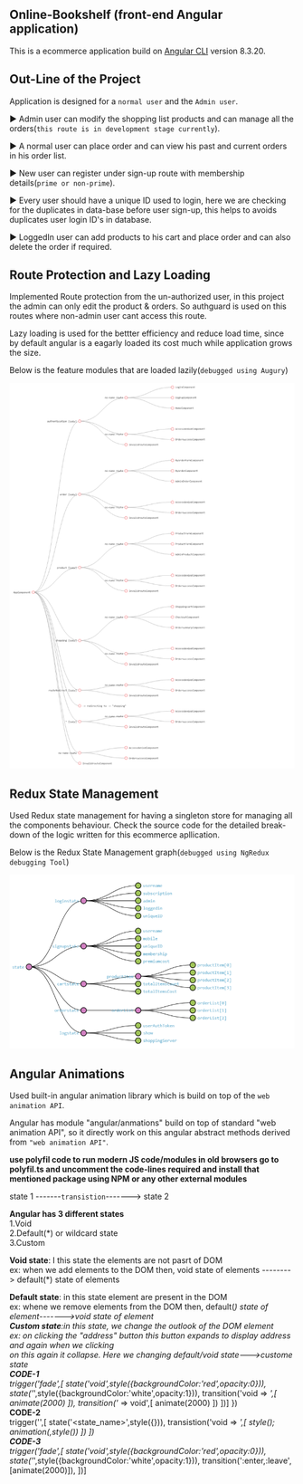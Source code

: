 ## Online-Bookshelf (front-end Angular application)

This is a ecommerce application build on [Angular CLI](https://github.com/angular/angular-cli) version 8.3.20.

## Out-Line of the Project
Application is designed for a `normal user` and the `Admin user`.  

▶ Admin user can modify the shopping list products and can manage all the orders(`this route is in development stage currently`).  

▶ A normal user can place order and can view his past and current orders in his order list.  

▶ New user can register under sign-up route with membership details(`prime or non-prime`).  

▶ Every user should have a unique ID used to login, here we are checking for the duplicates in data-base before user sign-up, this helps to avoids duplicates user login ID's in database.  

▶ LoggedIn user can add products to his cart and place order and can also delete the order if required.  

## Route Protection and Lazy Loading 
 
Implemented Route protection from the un-authorized user, in this project the admin can only edit the product & orders. So authguard is used on this routes where non-admin user cant access this route.

Lazy loading is used for the bettter efficiency and reduce load time, since by default angular is a eagarly loaded its cost much while application grows the size.

Below is the feature modules that are loaded lazily(`debugged using Augury`)  

![augury_flow_chart](readme_images/application_routing_flow.png)

## Redux State Management

Used Redux state management for having a singleton store for managing all the components behaviour. Check the source code for the detailed break-down of the logic written for this ecommerce apllication.  

Below is the Redux State Management graph(`debugged using NgRedux debugging Tool`)  

![redux_state_management](readme_images/application_redux_state_management.png)

## Angular Animations

Used built-in angular animation library which is build on top of the `web animation API`.  

Angular has module "angular/anmations" build on top of standard "web animation API", so it directly work on
this angular abstract methods derived from `"web animation API"`.  

**use polyfil code to run modern JS code/modules in old browsers
         go to polyfil.ts and uncomment the code-lines required and install 
         that mentioned package using NPM or any other external modules**

state 1 -------`transistion`-------> state 2  

**Angular has 3 different states**  
1.Void  
2.Default(*) or wildcard state  
3.Custom  

**Void state**: I this state the elements are not pasrt of DOM  
    ex: when we add elements to the DOM then, void state of elements --------> default(*) state of elements  
    
**Default state**: in this state element are present in the DOM  
    ex: whene we remove elements from the DOM then, default(*) state of element------->void state of element  
**Custom state**:in this state, we change the outlook of the DOM element  
    ex: on clicking the "address" button this button expands to display address and again when we clicking  
    on this again it collapse. Here we changing default/void state--->custome state  
**CODE-1**  
 trigger('fade',[
      state('void',style({backgroundColor:'red',opacity:0})),
      state('*',style({backgroundColor:'white',opacity:1})),
      transition('void => *',[
      animate(2000)
    ]),
    transition('* => void',[
      animate(2000) 
    ])
  ])]
})  
**CODE-2**  
trigger('<triggername>',[
    state('<state_name>',style({<styles>})),
    transistion('void => *',[
        style();
        animation(<animation duration>,style())
    ])
])  
**CODE-3**  
 trigger('fade',[
      state('void',style({backgroundColor:'red',opacity:0})),
      state('*',style({backgroundColor:'white',opacity:1})),
      transition(':enter,:leave',[animate(2000)]),
])]

